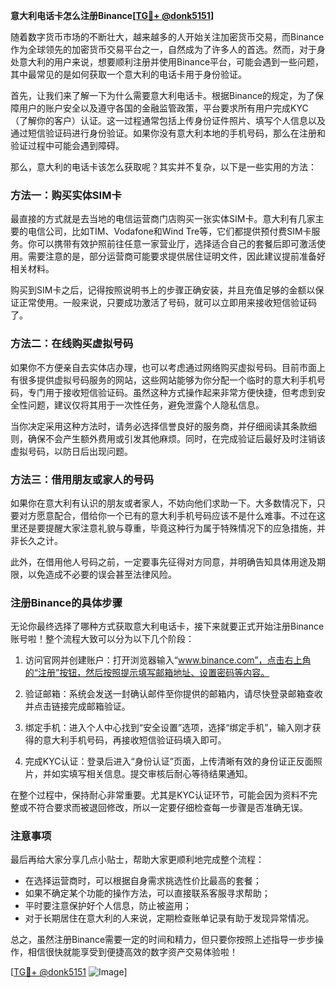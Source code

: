 **意大利电话卡怎么注册Binance[[TG💪+ @donk5151](https://t.me/s/donk5151)]**

随着数字货币市场的不断壮大，越来越多的人开始关注加密货币交易，而Binance作为全球领先的加密货币交易平台之一，自然成为了许多人的首选。然而，对于身处意大利的用户来说，想要顺利注册并使用Binance平台，可能会遇到一些问题，其中最常见的是如何获取一个意大利的电话卡用于身份验证。

首先，让我们来了解一下为什么需要意大利电话卡。根据Binance的规定，为了保障用户的账户安全以及遵守各国的金融监管政策，平台要求所有用户完成KYC（了解你的客户）认证。这一过程通常包括上传身份证件照片、填写个人信息以及通过短信验证码进行身份验证。如果你没有意大利本地的手机号码，那么在注册和验证过程中可能会遇到障碍。

那么，意大利的电话卡该怎么获取呢？其实并不复杂，以下是一些实用的方法：

### 方法一：购买实体SIM卡

最直接的方式就是去当地的电信运营商门店购买一张实体SIM卡。意大利有几家主要的电信公司，比如TIM、Vodafone和Wind Tre等，它们都提供预付费SIM卡服务。你可以携带有效护照前往任意一家营业厅，选择适合自己的套餐后即可激活使用。需要注意的是，部分运营商可能要求提供居住证明文件，因此建议提前准备好相关材料。

购买到SIM卡之后，记得按照说明书上的步骤正确安装，并且充值足够的金额以保证正常使用。一般来说，只要成功激活了号码，就可以立即用来接收短信验证码了。

### 方法二：在线购买虚拟号码

如果你不方便亲自去实体店办理，也可以考虑通过网络购买虚拟号码。目前市面上有很多提供虚拟号码服务的网站，这些网站能够为你分配一个临时的意大利手机号码，专门用于接收短信验证码。虽然这种方式操作起来非常方便快捷，但考虑到安全性问题，建议仅将其用于一次性任务，避免泄露个人隐私信息。

当你决定采用这种方法时，请务必选择信誉良好的服务商，并仔细阅读其条款细则，确保不会产生额外费用或引发其他麻烦。同时，在完成验证后最好及时注销该虚拟号码，以防日后出现问题。

### 方法三：借用朋友或家人的号码

如果你在意大利有认识的朋友或者家人，不妨向他们求助一下。大多数情况下，只要对方愿意配合，借给你一个已有的意大利手机号码应该不是什么难事。不过在这里还是要提醒大家注意礼貌与尊重，毕竟这种行为属于特殊情况下的应急措施，并非长久之计。

此外，在借用他人号码之前，一定要事先征得对方同意，并明确告知具体用途及期限，以免造成不必要的误会甚至法律风险。

### 注册Binance的具体步骤

无论你最终选择了哪种方式获取意大利电话卡，接下来就要正式开始注册Binance账号啦！整个流程大致可以分为以下几个阶段：

1. 访问官网并创建账户：打开浏览器输入“www.binance.com”，点击右上角的“注册”按钮，然后按照提示填写邮箱地址、设置密码等内容。
   
2. 验证邮箱：系统会发送一封确认邮件至你提供的邮箱内，请尽快登录邮箱查收并点击链接完成邮箱验证。
   
3. 绑定手机：进入个人中心找到“安全设置”选项，选择“绑定手机”，输入刚才获得的意大利手机号码，再接收短信验证码填入即可。
   
4. 完成KYC认证：登录后进入“身份认证”页面，上传清晰有效的身份证正反面照片，并如实填写相关信息。提交审核后耐心等待结果通知。

在整个过程中，保持耐心非常重要。尤其是KYC认证环节，可能会因为资料不完整或不符合要求而被退回修改，所以一定要仔细检查每一步骤是否准确无误。

### 注意事项

最后再给大家分享几点小贴士，帮助大家更顺利地完成整个流程：
- 在选择运营商时，可以根据自身需求挑选性价比最高的套餐；
- 如果不确定某个功能的操作方法，可以直接联系客服寻求帮助；
- 平时要注意保护好个人信息，防止被盗用；
- 对于长期居住在意大利的人来说，定期检查账单记录有助于发现异常情况。

总之，虽然注册Binance需要一定的时间和精力，但只要你按照上述指导一步步操作，相信很快就能享受到便捷高效的数字资产交易体验啦！

[[TG💪+ @donk5151](https://t.me/s/donk5151) ![Image](https://i.postimg.cc/rwNCRYN7/Snipaste-2025-04-30-17-27-05.png)]